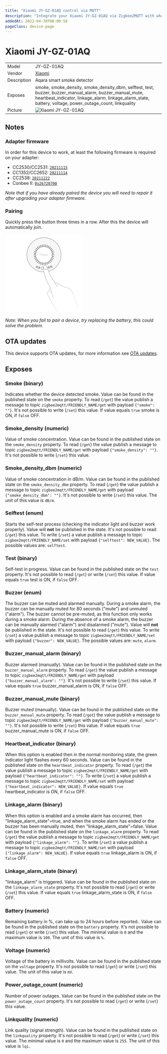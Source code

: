 ```yaml
---
title: "Xiaomi JY-GZ-01AQ control via MQTT"
description: "Integrate your Xiaomi JY-GZ-01AQ via Zigbee2MQTT with whatever smart home infrastructure you are using without the vendor's bridge or gateway."
addedAt: 2022-04-30T08:00:58
pageClass: device-page
---
```


<!-- !!!! -->
<!-- ATTENTION: This file is auto-generated through docgen! -->
<!-- You can only edit the "Notes"-Section between the two comment lines "Notes BEGIN" and "Notes END". -->
<!-- Do not use h1 or h2 heading within "## Notes"-Section. -->
<!-- !!!! -->

# Xiaomi JY-GZ-01AQ

|     |     |
|-----|-----|
| Model | JY-GZ-01AQ  |
| Vendor  | [Xiaomi](/supported-devices/#v=Xiaomi)  |
| Description | Aqara smart smoke detector |
| Exposes | smoke, smoke_density, smoke_density_dbm, selftest, test, buzzer, buzzer_manual_alarm, buzzer_manual_mute, heartbeat_indicator, linkage_alarm, linkage_alarm_state, battery, voltage, power_outage_count, linkquality |
| Picture | ![Xiaomi JY-GZ-01AQ](https://www.zigbee2mqtt.io/images/devices/JY-GZ-01AQ.jpg) |


<!-- Notes BEGIN: You can edit here. Add "## Notes" headline if not already present. -->
## Notes

### Adapter firmware
In order for this device to work, at least the following firmware is required on your adapter:
- CC2530/CC2531: [`20211115`](https://github.com/Koenkk/Z-Stack-firmware/tree/Z-Stack_Home_1.2_20211115/20211116/coordinator/Z-Stack_Home_1.2/bin)
- CC1352/CC2652: [`20211114`](https://github.com/Koenkk/Z-Stack-firmware/tree/7c5a6da0c41855d42b5e6506e5e3b496be097ba3/coordinator/Z-Stack_3.x.0/bin)
- CC2538: [`20211222`](https://github.com/jethome-ru/zigbee-firmware/tree/master/ti/coordinator/cc2538_cc2592)
- Conbee II: [`0x26720700`]( http://deconz.dresden-elektronik.de/deconz-firmware/deCONZ_ConBeeII_0x26720700.bin.GCF)

*Note that if you have already paired the device you will need to repair it after upgrading your adapter firmware.*

### Pairing
Quickly press the button three times in a row.
After this the device will automatically join.

![JY-GZ-01AQ pairing](../images/pairing/JY-GZ-01AQ_pairing.jpg)

*Note: When you fail to pair a device, try replacing the battery, this could solve the problem.*
<!-- Notes END: Do not edit below this line -->


## OTA updates
This device supports OTA updates, for more information see [OTA updates](../guide/usage/ota_updates.md).



## Exposes

### Smoke (binary)
Indicates whether the device detected smoke.
Value can be found in the published state on the `smoke` property.
To read (`/get`) the value publish a message to topic `zigbee2mqtt/FRIENDLY_NAME/get` with payload `{"smoke": ""}`.
It's not possible to write (`/set`) this value.
If value equals `true` smoke is ON, if `false` OFF.

### Smoke_density (numeric)
Value of smoke concentration.
Value can be found in the published state on the `smoke_density` property.
To read (`/get`) the value publish a message to topic `zigbee2mqtt/FRIENDLY_NAME/get` with payload `{"smoke_density": ""}`.
It's not possible to write (`/set`) this value.

### Smoke_density_dbm (numeric)
Value of smoke concentration in dB/m.
Value can be found in the published state on the `smoke_density_dbm` property.
To read (`/get`) the value publish a message to topic `zigbee2mqtt/FRIENDLY_NAME/get` with payload `{"smoke_density_dbm": ""}`.
It's not possible to write (`/set`) this value.
The unit of this value is `dB/m`.

### Selftest (enum)
Starts the self-test process (checking the indicator light and buzzer work properly).
Value will **not** be published in the state.
It's not possible to read (`/get`) this value.
To write (`/set`) a value publish a message to topic `zigbee2mqtt/FRIENDLY_NAME/set` with payload `{"selftest": NEW_VALUE}`.
The possible values are: `selftest`.

### Test (binary)
Self-test in progress.
Value can be found in the published state on the `test` property.
It's not possible to read (`/get`) or write (`/set`) this value.
If value equals `true` test is ON, if `false` OFF.

### Buzzer (enum)
The buzzer can be muted and alarmed manually. During a smoke alarm, the buzzer can be manually muted for 80 seconds ("mute") and unmuted ("alarm"). The buzzer cannot be pre-muted, as this function only works during a smoke alarm. During the absence of a smoke alarm, the buzzer can be manually alarmed ("alarm") and disalarmed ("mute").
Value will **not** be published in the state.
It's not possible to read (`/get`) this value.
To write (`/set`) a value publish a message to topic `zigbee2mqtt/FRIENDLY_NAME/set` with payload `{"buzzer": NEW_VALUE}`.
The possible values are: `mute`, `alarm`.

### Buzzer_manual_alarm (binary)
Buzzer alarmed (manually).
Value can be found in the published state on the `buzzer_manual_alarm` property.
To read (`/get`) the value publish a message to topic `zigbee2mqtt/FRIENDLY_NAME/get` with payload `{"buzzer_manual_alarm": ""}`.
It's not possible to write (`/set`) this value.
If value equals `true` buzzer_manual_alarm is ON, if `false` OFF.

### Buzzer_manual_mute (binary)
Buzzer muted (manually).
Value can be found in the published state on the `buzzer_manual_mute` property.
To read (`/get`) the value publish a message to topic `zigbee2mqtt/FRIENDLY_NAME/get` with payload `{"buzzer_manual_mute": ""}`.
It's not possible to write (`/set`) this value.
If value equals `true` buzzer_manual_mute is ON, if `false` OFF.

### Heartbeat_indicator (binary)
When this option is enabled then in the normal monitoring state, the green indicator light flashes every 60 seconds.
Value can be found in the published state on the `heartbeat_indicator` property.
To read (`/get`) the value publish a message to topic `zigbee2mqtt/FRIENDLY_NAME/get` with payload `{"heartbeat_indicator": ""}`.
To write (`/set`) a value publish a message to topic `zigbee2mqtt/FRIENDLY_NAME/set` with payload `{"heartbeat_indicator": NEW_VALUE}`.
If value equals `true` heartbeat_indicator is ON, if `false` OFF.

### Linkage_alarm (binary)
When this option is enabled and a smoke alarm has occurred, then "linkage_alarm_state"=true, and when the smoke alarm has ended or the buzzer has been manually muted, then "linkage_alarm_state"=false.
Value can be found in the published state on the `linkage_alarm` property.
To read (`/get`) the value publish a message to topic `zigbee2mqtt/FRIENDLY_NAME/get` with payload `{"linkage_alarm": ""}`.
To write (`/set`) a value publish a message to topic `zigbee2mqtt/FRIENDLY_NAME/set` with payload `{"linkage_alarm": NEW_VALUE}`.
If value equals `true` linkage_alarm is ON, if `false` OFF.

### Linkage_alarm_state (binary)
"linkage_alarm" is triggered.
Value can be found in the published state on the `linkage_alarm_state` property.
It's not possible to read (`/get`) or write (`/set`) this value.
If value equals `true` linkage_alarm_state is ON, if `false` OFF.

### Battery (numeric)
Remaining battery in %, can take up to 24 hours before reported..
Value can be found in the published state on the `battery` property.
It's not possible to read (`/get`) or write (`/set`) this value.
The minimal value is `0` and the maximum value is `100`.
The unit of this value is `%`.

### Voltage (numeric)
Voltage of the battery in millivolts.
Value can be found in the published state on the `voltage` property.
It's not possible to read (`/get`) or write (`/set`) this value.
The unit of this value is `mV`.

### Power_outage_count (numeric)
Number of power outages.
Value can be found in the published state on the `power_outage_count` property.
It's not possible to read (`/get`) or write (`/set`) this value.

### Linkquality (numeric)
Link quality (signal strength).
Value can be found in the published state on the `linkquality` property.
It's not possible to read (`/get`) or write (`/set`) this value.
The minimal value is `0` and the maximum value is `255`.
The unit of this value is `lqi`.

